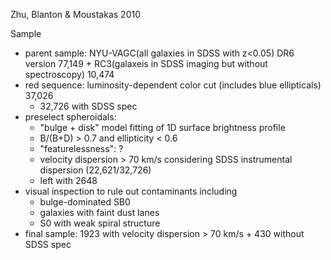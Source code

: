 
Zhu, Blanton & Moustakas 2010

Sample
- parent sample: NYU-VAGC(all galaxies in SDSS with z<0.05) DR6 version 77,149 + 
RC3(galaxeis in SDSS imaging but without spectroscopy) 10,474
- red sequence: luminosity-dependent color cut (includes blue ellipticals) 37,026
    * 32,726 with SDSS spec
- preselect spheroidals:
    * "bulge + disk" model fitting of 1D surface brightness profile
    * B/(B+D) > 0.7 and ellipticity < 0.6
    * "featurelessness": ?
    * velocity dispersion > 70 km/s considering SDSS instrumental dispersion (22,621/32,726)
    * left with 2648
- visual inspection to rule out contaminants including
    * bulge-dominated SB0
    * galaxies with faint dust lanes
    * S0 with weak spiral structure
- final sample: 1923 with velocity dispersion > 70 km/s + 430 without SDSS spec
